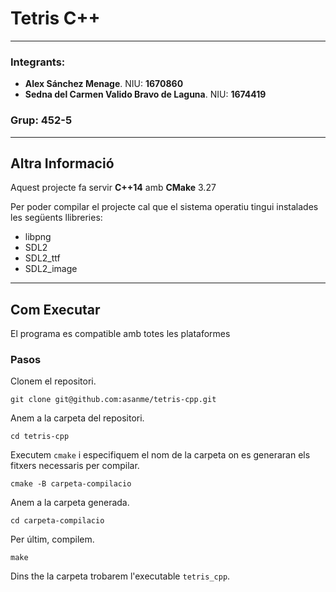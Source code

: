 # Tetris C++

___

### Integrants:

* **Alex Sánchez Menage**. NIU: **1670860**
* **Sedna del Carmen Valido Bravo de Laguna**. NIU: **1674419**

### Grup: **452-5**

___

## Altra Informació

Aquest projecte fa servir **C++14** amb **CMake** 3.27

Per poder compilar el projecte cal que el sistema operatiu tingui instalades les següents llibreries:

* libpng
* SDL2
* SDL2_ttf
* SDL2_image

___

## Com Executar

El programa es compatible amb totes les plataformes

### Pasos

Clonem el repositori.

``
git clone git@github.com:asanme/tetris-cpp.git
``

Anem a la carpeta del repositori.

``
cd tetris-cpp
``

Executem `cmake` i especifiquem el nom de la carpeta on es generaran els fitxers necessaris per compilar.

``
cmake -B carpeta-compilacio
``

Anem a la carpeta generada.

``
cd carpeta-compilacio
``

Per últim, compilem.

``
make
``

Dins the la carpeta trobarem l'executable `tetris_cpp`.
